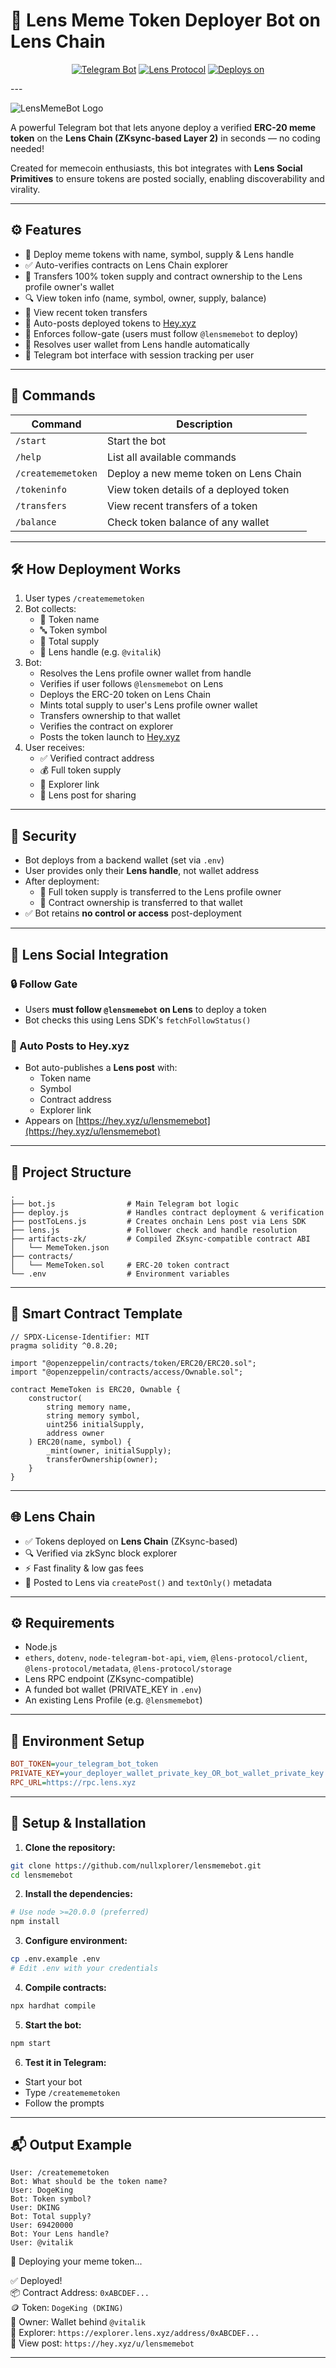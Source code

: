 # 🚀 Lens Meme Token Deployer Bot on Lens Chain

<div align="center">
   
[![Telegram Bot](https://img.shields.io/badge/Telegram-Bot-blue.svg?logo=telegram)](https://t.me/your_bot_username)
[![Lens Protocol](https://img.shields.io/badge/Built%20for-Lens%20Chain-purple.svg)](https://lens.xyz)
[![Deploys on](https://img.shields.io/badge/Deploys%20on-Lens%20Chain-29b6f6.svg)](https://hey.xyz)

</div>
---

![LensMemeBot Logo](lensmemebot.png)

A powerful Telegram bot that lets anyone deploy a verified **ERC-20 meme token** on the **Lens Chain (ZKsync-based Layer 2)** in seconds — no coding needed!

Created for memecoin enthusiasts, this bot integrates with **Lens Social Primitives** to ensure tokens are posted socially, enabling discoverability and virality.

---

## ⚙️ Features

- 🔧 Deploy meme tokens with name, symbol, supply & Lens handle
- ✅ Auto-verifies contracts on Lens Chain explorer
- 👑 Transfers 100% token supply and contract ownership to the Lens profile owner's wallet
- 🔍 View token info (name, symbol, owner, supply, balance)
- 🔄 View recent token transfers
- 📢 Auto-posts deployed tokens to [Hey.xyz](https://hey.xyz/u/lensmemebot)
- 👣 Enforces follow-gate (users must follow `@lensmemebot` to deploy)
- 🌿 Resolves user wallet from Lens handle automatically
- 💬 Telegram bot interface with session tracking per user

---

## 🧪 Commands

| Command              | Description                              |
|----------------------|------------------------------------------|
| `/start`             | Start the bot                            |
| `/help`              | List all available commands              |
| `/creatememetoken`   | Deploy a new meme token on Lens Chain    |
| `/tokeninfo`         | View token details of a deployed token   |
| `/transfers`         | View recent transfers of a token         |
| `/balance`           | Check token balance of any wallet        |

---

## 🛠 How Deployment Works

1. User types `/creatememetoken`
2. Bot collects:
   - 📛 Token name
   - 🔤 Token symbol
   - 🔢 Total supply
   - 🌿 Lens handle (e.g. `@vitalik`)
3. Bot:
   - Resolves the Lens profile owner wallet from handle
   - Verifies if user follows `@lensmemebot` on Lens
   - Deploys the ERC-20 token on Lens Chain
   - Mints total supply to user's Lens profile owner wallet
   - Transfers ownership to that wallet
   - Verifies the contract on explorer
   - Posts the token launch to [Hey.xyz](https://hey.xyz/u/lensmemebot)
4. User receives:
   - ✅ Verified contract address
   - 💰 Full token supply
   - 🔗 Explorer link
   - 📢 Lens post for sharing

---

## 🔐 Security

- Bot deploys from a backend wallet (set via `.env`)
- User provides only their **Lens handle**, not wallet address
- After deployment:
  - 💸 Full token supply is transferred to the Lens profile owner
  - 👑 Contract ownership is transferred to that wallet
- ✅ Bot retains **no control or access** post-deployment

---

## 📢 Lens Social Integration

### 🔒 Follow Gate
- Users **must follow `@lensmemebot` on Lens** to deploy a token
- Bot checks this using Lens SDK's `fetchFollowStatus()`

### 📝 Auto Posts to Hey.xyz
- Bot auto-publishes a **Lens post** with:
  - Token name
  - Symbol
  - Contract address
  - Explorer link
- Appears on [https://hey.xyz/u/lensmemebot](https://hey.xyz/u/lensmemebot)

---

## 📁 Project Structure

```
.
├── bot.js                # Main Telegram bot logic
├── deploy.js             # Handles contract deployment & verification
├── postToLens.js         # Creates onchain Lens post via Lens SDK
├── lens.js               # Follower check and handle resolution
├── artifacts-zk/         # Compiled ZKsync-compatible contract ABI
│   └── MemeToken.json
├── contracts/
│   └── MemeToken.sol     # ERC-20 token contract
└── .env                  # Environment variables
```

---

## 🧱 Smart Contract Template

```solidity
// SPDX-License-Identifier: MIT
pragma solidity ^0.8.20;

import "@openzeppelin/contracts/token/ERC20/ERC20.sol";
import "@openzeppelin/contracts/access/Ownable.sol";

contract MemeToken is ERC20, Ownable {
    constructor(
        string memory name,
        string memory symbol,
        uint256 initialSupply,
        address owner
    ) ERC20(name, symbol) {
        _mint(owner, initialSupply);
        transferOwnership(owner);
    }
}
```

---

## 🌐 Lens Chain
- ✅ Tokens deployed on **Lens Chain** (ZKsync-based)
- 🔍 Verified via zkSync block explorer
- ⚡ Fast finality & low gas fees
- 📢 Posted to Lens via `createPost()` and `textOnly()` metadata

---

## ⚙️ Requirements

- Node.js
- `ethers`, `dotenv`, `node-telegram-bot-api`, `viem`, `@lens-protocol/client`, `@lens-protocol/metadata`, `@lens-protocol/storage`
- Lens RPC endpoint (ZKsync-compatible)
- A funded bot wallet (PRIVATE_KEY in `.env`)
- An existing Lens Profile (e.g. `@lensmemebot`)

---

## 🧪 Environment Setup

```ini
BOT_TOKEN=your_telegram_bot_token
PRIVATE_KEY=your_deployer_wallet_private_key_OR_bot_wallet_private_key
RPC_URL=https://rpc.lens.xyz
```

---

## 🚀 Setup & Installation

1. **Clone the repository:**

```bash
git clone https://github.com/nullxplorer/lensmemebot.git
cd lensmemebot
```
2. **Install the dependencies:**

```bash
# Use node >=20.0.0 (preferred)
npm install
```

3. **Configure environment:**

```bash
cp .env.example .env
# Edit .env with your credentials
```

4. **Compile contracts:**

```bash
npx hardhat compile
```

5. **Start the bot:**

```bash
npm start
```

6. **Test it in Telegram:**

- Start your bot
- Type `/creatememetoken`
- Follow the prompts

---

## 📬 Output Example

```text
User: /creatememetoken
Bot: What should be the token name?
User: DogeKing
Bot: Token symbol?
User: DKING
Bot: Total supply?
User: 69420000
Bot: Your Lens handle?
User: @vitalik
```

🚀 Deploying your meme token...

✅ Deployed!  
📦 Contract Address: `0xABCDEF...`  
🪙 Token: `DogeKing (DKING)`  
👑 Owner: Wallet behind `@vitalik`  
🔗 Explorer: `https://explorer.lens.xyz/address/0xABCDEF...`  
📢 View post: `https://hey.xyz/u/lensmemebot`  

---
